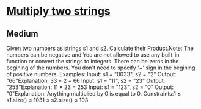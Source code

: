 # [Multiply two strings](https://www.geeksforgeeks.org/problems/multiply-two-strings/1)
## Medium
Given two numbers as strings s1 and s2. Calculate their Product.Note: The numbers can be negative and&nbsp;You are not allowed to use any built-in function or convert the strings to integers. There can be zeros in the begining of the numbers. You don't need to specify '+' sign in the begining of positive numbers.
Examples:
Input: s1 = "0033", s2 = "2"
Output: "66"Explanation: 33 * 2 = 66
Input: s1 = "11", s2 = "23"
Output: "253"Explanation: 11 * 23  = 253
Input: s1 = "123", s2 = "0"
Output: "0"Explanation: Anything multiplied by 0 is equal to 0.
Constraints:1 ≤ s1.size() ≤ 1031 ≤ s2.size() ≤ 103